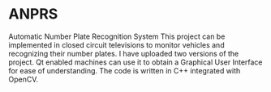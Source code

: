 # ANPRS
Automatic Number Plate Recognition System
This project can be implemented in closed circuit televisions to monitor vehicles and recognizing their number plates.
I have uploaded two versions of the project.
Qt enabled machines can use it to obtain a Graphical User Interface for ease of understanding.
The code is written in C++ integrated with OpenCV.
